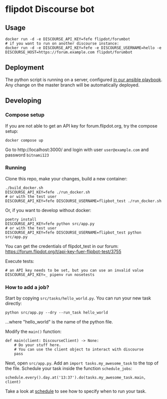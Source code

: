 # flipdot Discourse bot

## Usage

    docker run -d -e DISCOURSE_API_KEY=fefe flipdot/forumbot
    # if you want to run on another discourse instance:
    docker run -d -e DISCOURSE_API_KEY=fefe -e DISCOURSE_USERNAME=hello -e DISCOURSE_HOST=https://forum.example.com flipdot/forumbot

## Deployment

The python script is running on a server, configured
[in our ansible playbook](https://gitlab.com/flipdot/devops/tree/master/roles/flipbot).
Any change on the master branch will be automatically deployed.

## Developing

### Compose setup

If you are not able to get an API key for forum.flipdot.org, try the compose setup:

```
docker compose up
```

Go to http://localhost:3000/ and login with user `user@example.com` and password `bitnami123`

### Running

Clone this repo, make your changes, build a new container:

    ./build_docker.sh
    DISCOURSE_API_KEY=fefe ./run_docker.sh
    # or with the test user
    DISCOURSE_API_KEY=fefe DISCOURSE_USERNAME=flipbot_test ./run_docker.sh

Or, if you want to develop without docker:

    poetry install
    DISCOURSE_API_KEY=fefe python src/app.py
    # or with the test user
    DISCOURSE_API_KEY=fefe DISCOURSE_USERNAME=flipbot_test python src/app.py

You can get the credentials of flipdot_test in our forum: https://forum.flipdot.org/t/api-key-fuer-flipbot-test/3755

Execute tests:

    # an API key needs to be set, but you can use an invalid value
    DISCOURSE_API_KEY=_ pipenv run nosetests

### How to add a job?

Start by copying `src/tasks/hello_world.py`. You can run your new task directly:

    python src/app.py --dry --run_task hello_world
    
...where "hello_world" is the name of the python file.

Modify the `main()` function:

    def main(client: DiscourseClient) -> None:
        # Do your stuff here.
        # You can use the client object to interact with discourse
        pass

Next, open `src/app.py`. Add an `import tasks.my_awesome_task` to the top of the file.
Schedule your task inside the function `schedule_jobs`:

    schedule.every().day.at('13:37').do(tasks.my_awesome_task.main, client)

Take a look at [schedule](https://schedule.readthedocs.io/en/stable/) to see how to specify when to run your task.
